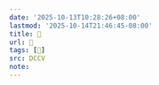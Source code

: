 ```yaml
---
date: '2025-10-13T10:28:26+08:00'
lastmod: '2025-10-14T21:46:45-08:00'
title: 􅝠
url: 􅝠
tags: [𪑩]
src: DCCV
note:
---
```

